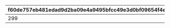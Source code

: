 |f60de757eb481edad9d2ba09e4a9495bfcc49e3d0bf09654f4e1c7a62d69da11|41cb12302ec0a2b5c9110bc457cd330e109f79be54a1b46d92e36c14b7791785|f440125a8666445a2902054c33de628426ed167f754035edc8cefdb263d567bd|
| --- | --- | --- |
|299|599|1|